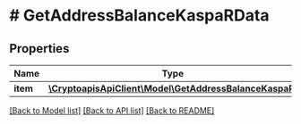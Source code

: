 # # GetAddressBalanceKaspaRData

## Properties

Name | Type | Description | Notes
------------ | ------------- | ------------- | -------------
**item** | [**\CryptoapisApiClient\Model\GetAddressBalanceKaspaRI**](GetAddressBalanceKaspaRI.md) |  |

[[Back to Model list]](../../README.md#models) [[Back to API list]](../../README.md#endpoints) [[Back to README]](../../README.md)
